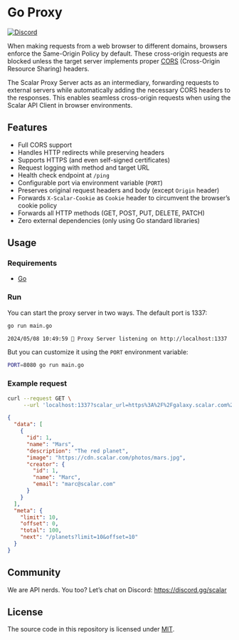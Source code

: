 # Go Proxy

[![Discord](https://img.shields.io/discord/1135330207960678410?style=flat&color=5865F2)](https://discord.gg/scalar)

When making requests from a web browser to different domains, browsers enforce the Same-Origin Policy by default. These
cross-origin requests are blocked unless the target server implements proper [CORS](https://developer.mozilla.org/en-US/docs/Web/HTTP/CORS)
(Cross-Origin Resource Sharing) headers.

The Scalar Proxy Server acts as an intermediary, forwarding requests to external servers while automatically adding the
necessary CORS headers to the responses. This enables seamless cross-origin requests when using the Scalar API Client
in browser environments.

## Features

- Full CORS support
- Handles HTTP redirects while preserving headers
- Supports HTTPS (and even self-signed certificates)
- Request logging with method and target URL
- Health check endpoint at `/ping`
- Configurable port via environment variable (`PORT`)
- Preserves original request headers and body (except `Origin` header)
- Forwards `X-Scalar-Cookie` as `Cookie` header to circumvent the browser’s cookie policy
- Forwards all HTTP methods (GET, POST, PUT, DELETE, PATCH)
- Zero external dependencies (only using Go standard libraries)

## Usage

### Requirements

- [Go](https://go.dev/)

### Run

You can start the proxy server in two ways. The default port is 1337:

```bash
go run main.go
```

```bash
2024/05/08 10:49:59 🥤 Proxy Server listening on http://localhost:1337
```

But you can customize it using the `PORT` environment variable:

```bash
PORT=8080 go run main.go
```

### Example request

```bash
curl --request GET \
     --url 'localhost:1337?scalar_url=https%3A%2F%2Fgalaxy.scalar.com%2Fplanets'
```

```json
{
  "data": [
    {
      "id": 1,
      "name": "Mars",
      "description": "The red planet",
      "image": "https://cdn.scalar.com/photos/mars.jpg",
      "creator": {
        "id": 1,
        "name": "Marc",
        "email": "marc@scalar.com"
      }
    }
  ],
  "meta": {
    "limit": 10,
    "offset": 0,
    "total": 100,
    "next": "/planets?limit=10&offset=10"
  }
}
```

## Community

We are API nerds. You too? Let’s chat on Discord: <https://discord.gg/scalar>

## License

The source code in this repository is licensed under [MIT](https://github.com/scalar/scalar/blob/main/LICENSE).
